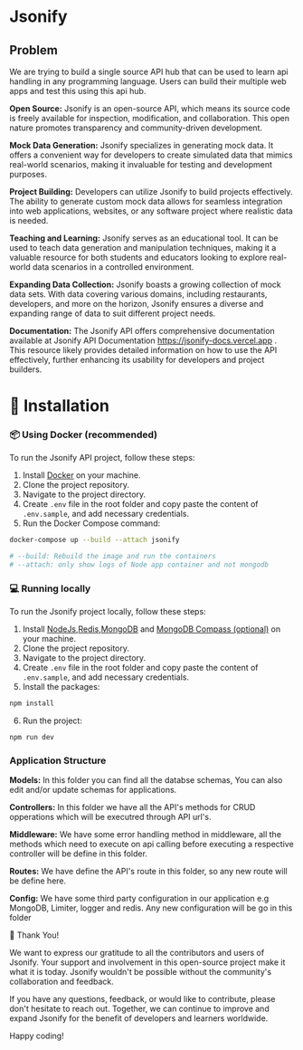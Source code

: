 # Jsonify

## Problem

We are trying to build a single source API hub that can be used to learn api handling in any programming language. Users can build their multiple web apps and test this using this api hub.

**Open Source:** Jsonify is an open-source API, which means its source code is freely available for inspection, modification, and collaboration. This open nature promotes transparency and community-driven development.

**Mock Data Generation:** Jsonify specializes in generating mock data. It offers a convenient way for developers to create simulated data that mimics real-world scenarios, making it invaluable for testing and development purposes.

**Project Building:** Developers can utilize Jsonify to build projects effectively. The ability to generate custom mock data allows for seamless integration into web applications, websites, or any software project where realistic data is needed.

**Teaching and Learning:** Jsonify serves as an educational tool. It can be used to teach data generation and manipulation techniques, making it a valuable resource for both students and educators looking to explore real-world data scenarios in a controlled environment.

**Expanding Data Collection:** Jsonify boasts a growing collection of mock data sets. With data covering various domains, including restaurants, developers, and more on the horizon, Jsonify ensures a diverse and expanding range of data to suit different project needs.

**Documentation:** The Jsonify API offers comprehensive documentation available at Jsonify API Documentation https://jsonify-docs.vercel.app . This resource likely provides detailed information on how to use the API effectively, further enhancing its usability for developers and project builders.

# 🏁 Installation

### 📦 Using Docker (recommended)

To run the Jsonify API project, follow these steps:

1. Install [Docker](https://www.docker.com/) on your machine.
2. Clone the project repository.
3. Navigate to the project directory.
4. Create `.env` file in the root folder and copy paste the content of `.env.sample`, and add necessary credentials.
5. Run the Docker Compose command:

```bash
docker-compose up --build --attach jsonify

# --build: Rebuild the image and run the containers
# --attach: only show logs of Node app container and not mongodb
```

### 💻 Running locally

To run the Jsonify project locally, follow these steps:

1. Install [NodeJs](https://www.nodejs.org/),[Redis](https://redis.io/),[MongoDB](https://www.mongodb.com) and [MongoDB Compass (optional)](https://www.mongodb.com/products/compass) on your machine.
2. Clone the project repository.
3. Navigate to the project directory.
4. Create `.env` file in the root folder and copy paste the content of `.env.sample`, and add necessary credentials.
5. Install the packages:

```bash
npm install
```

6. Run the project:

```bash
npm run dev
```

### Application Structure

**Models:** In this folder you can find all the databse schemas, You can also edit and/or update schemas for applications.

**Controllers:** In this folder we have all the API's methods for CRUD opperations which will be executred through API url's.

**Middleware:** We have some error handling method in middleware, all the methods which need to execute on api calling before executing a respective controller will be define in this folder.

**Routes:** We have define the API's route in this folder, so any new route will be define here.

**Config:** We have some third party configuration in our application e.g MongoDB, Limiter, logger and redis. Any new configuration will be go in this folder


🙏 Thank You!

We want to express our gratitude to all the contributors and users of Jsonify. Your support and involvement in this open-source project make it what it is today. Jsonify wouldn't be possible without the community's collaboration and feedback.

If you have any questions, feedback, or would like to contribute, please don't hesitate to reach out. Together, we can continue to improve and expand Jsonify for the benefit of developers and learners worldwide.

Happy coding!
